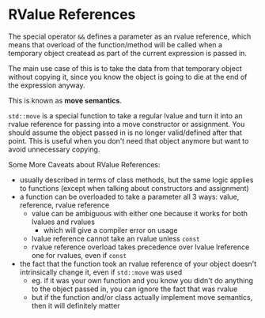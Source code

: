 # RValue References

The special operator `&&` defines a parameter as an rvalue reference, which means that overload of the function/method will be called when a temporary object createad as part of the current expression is passed in.

The main use case of this is to take the data from that temporary object without copying it, since you know the object is going to die at the end of the expression anyway.

This is  known as __move semantics__.

`std::move` is a special function to take a regular lvalue and turn it into an rvalue reference for passing into a move constructor or assignment. You should assume the object passed in is no longer valid/defined after that point. This is useful when you don't need that object anymore but want to avoid unnecessary copying.

Some More Caveats about RValue References:
  - usually described in terms of class methods, but the same logic applies to functions (except when talking about constructors and assignment)
  - a function can be overloaded to take a parameter all 3 ways: value, reference, rvalue reference
     - value can be ambiguous with either one because it works for both lvalues and rvalues
        - which will give a compiler error on usage
     - lvalue reference cannot take an rvalue unless `const`
     - rvalue reference overload takes precedence over lvalue lreference one for rvalues, even if `const`
  - the fact that the function took an rvalue reference of your object doesn't intrinsically change it, even if `std::move` was used
     - eg. if it was your own function and you know you didn't do anything to the object passed in, you can ignore the fact that was rvalue
     - but if the function and/or class actually implement move semantics, then it will definitely matter
